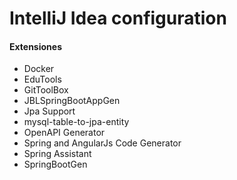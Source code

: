# IntelliJ Idea configuration

#### Extensiones
- Docker
- EduTools
- GitToolBox
- JBLSpringBootAppGen
- Jpa Support
- mysql-table-to-jpa-entity
- OpenAPI Generator
- Spring and AngularJs Code Generator
- Spring Assistant
- SpringBootGen
